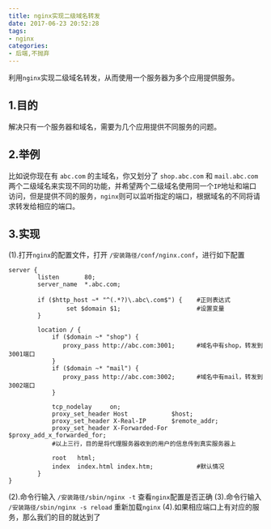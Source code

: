 ```yaml
---
title: nginx实现二级域名转发
date: 2017-06-23 20:52:28
tags:
- nginx
categories:
- 后端,不抛弃
---
```


利用`nginx`实现二级域名转发，从而使用一个服务器为多个应用提供服务。

<!--more-->

## 1.目的

解决只有一个服务器和域名，需要为几个应用提供不同服务的问题。

## 2.举例

比如说你现在有 `abc.com` 的主域名，你又划分了 `shop.abc.com` 和 `mail.abc.com` 两个二级域名来实现不同的功能，并希望两个二级域名使用同一个`IP`地址和端口访问，但是提供不同的服务，`nginx`则可以监听指定的端口，根据域名的不同将请求转发给相应的端口。

## 3.实现

(1).打开`nginx`的配置文件，打开  `/安装路径/conf/nginx.conf`，进行如下配置
```
server {  
        listen       80;  
        server_name  *.abc.com;  
  
        if ($http_host ~* "^(.*?)\.abc\.com$") {    #正则表达式  
                set $domain $1;                     #设置变量  
        }  
  
        location / {  
            if ($domain ~* "shop") {  
               proxy_pass http://abc.com:3001;      #域名中有shop，转发到3001端口  
            }  
            if ($domain ~* "mail") {  
               proxy_pass http://abc.com:3002;      #域名中有mail，转发到3002端口  
            }  
  
            tcp_nodelay     on;  
            proxy_set_header Host            $host;  
            proxy_set_header X-Real-IP       $remote_addr;  
            proxy_set_header X-Forwarded-For $proxy_add_x_forwarded_for;  
            #以上三行，目的是将代理服务器收到的用户的信息传到真实服务器上  
              
            root   html;  
            index  index.html index.htm;            #默认情况  
        }  
}  
```
(2).命令行输入 `/安装路径/sbin/nginx -t` 查看`nginx`配置是否正确
(3).命令行输入 `/安装路径/sbin/nginx -s reload` 重新加载`nginx`
(4).如果相应端口上有对应的服务，那么我们的目的就达到了
